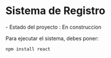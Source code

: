 <h1> Sistema de Registro </h1>
- Estado del proyecto : En construccion

Para ejecutar el sistema, debes poner: 

```npm install react ```
